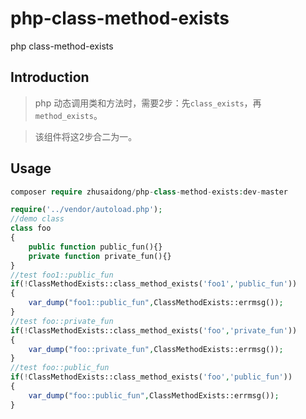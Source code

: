 # php-class-method-exists
php class-method-exists

## Introduction

> php 动态调用类和方法时，需要2步：先`class_exists`，再`method_exists`。

> 该组件将这2步合二为一。

## Usage

```php
composer require zhusaidong/php-class-method-exists:dev-master
```

```php
require('../vendor/autoload.php');
//demo class
class foo
{
	public function public_fun(){}
	private function private_fun(){}
}
//test foo1::public_fun
if(!ClassMethodExists::class_method_exists('foo1','public_fun'))
{
	var_dump("foo1::public_fun",ClassMethodExists::errmsg());
}
//test foo::private_fun
if(!ClassMethodExists::class_method_exists('foo','private_fun'))
{
	var_dump("foo::private_fun",ClassMethodExists::errmsg());
}
//test foo::public_fun
if(!ClassMethodExists::class_method_exists('foo','public_fun'))
{
	var_dump("foo::public_fun",ClassMethodExists::errmsg());
}
```
